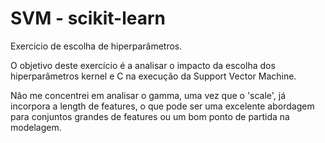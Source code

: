 # SVM - scikit-learn 

Exercicio de escolha de hiperparâmetros.

O objetivo deste exercício é a analisar o impacto da escolha dos hiperparâmetros kernel e C na execução da Support Vector Machine.

Não me concentrei em analisar o gamma, uma vez que o 'scale', já incorpora a length de features, o que pode ser uma excelente abordagem para conjuntos grandes de features ou um bom ponto de partida na modelagem.
